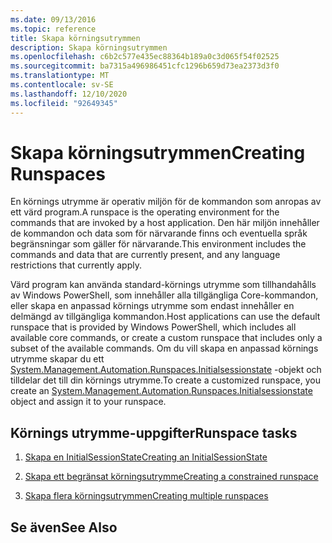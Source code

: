 ```yaml
---
ms.date: 09/13/2016
ms.topic: reference
title: Skapa körningsutrymmen
description: Skapa körningsutrymmen
ms.openlocfilehash: c6b2c577e435ec88364b189a0c3d065f54f02525
ms.sourcegitcommit: ba7315a496986451cfc1296b659d73ea2373d3f0
ms.translationtype: MT
ms.contentlocale: sv-SE
ms.lasthandoff: 12/10/2020
ms.locfileid: "92649345"
---
```

# <a name="creating-runspaces"></a><span data-ttu-id="a4470-103">Skapa körningsutrymmen</span><span class="sxs-lookup"><span data-stu-id="a4470-103">Creating Runspaces</span></span>

<span data-ttu-id="a4470-104">En körnings utrymme är operativ miljön för de kommandon som anropas av ett värd program.</span><span class="sxs-lookup"><span data-stu-id="a4470-104">A runspace is the operating environment for the commands that are invoked by a host application.</span></span> <span data-ttu-id="a4470-105">Den här miljön innehåller de kommandon och data som för närvarande finns och eventuella språk begränsningar som gäller för närvarande.</span><span class="sxs-lookup"><span data-stu-id="a4470-105">This environment includes the commands and data that are currently present, and any language restrictions that currently apply.</span></span>

 <span data-ttu-id="a4470-106">Värd program kan använda standard-körnings utrymme som tillhandahålls av Windows PowerShell, som innehåller alla tillgängliga Core-kommandon, eller skapa en anpassad körnings utrymme som endast innehåller en delmängd av tillgängliga kommandon.</span><span class="sxs-lookup"><span data-stu-id="a4470-106">Host applications can use the default runspace that is provided by Windows PowerShell, which includes all available core commands, or create a custom runspace that includes only a subset of the available commands.</span></span> <span data-ttu-id="a4470-107">Om du vill skapa en anpassad körnings utrymme skapar du ett [System.Management.Automation.Runspaces.Initialsessionstate](/dotnet/api/System.Management.Automation.Runspaces.InitialSessionState) -objekt och tilldelar det till din körnings utrymme.</span><span class="sxs-lookup"><span data-stu-id="a4470-107">To create a customized runspace, you create an [System.Management.Automation.Runspaces.Initialsessionstate](/dotnet/api/System.Management.Automation.Runspaces.InitialSessionState) object and assign it to your runspace.</span></span>

## <a name="runspace-tasks"></a><span data-ttu-id="a4470-108">Körnings utrymme-uppgifter</span><span class="sxs-lookup"><span data-stu-id="a4470-108">Runspace tasks</span></span>

1. [<span data-ttu-id="a4470-109">Skapa en InitialSessionState</span><span class="sxs-lookup"><span data-stu-id="a4470-109">Creating an InitialSessionState</span></span>](./creating-an-initialsessionstate.md)

2. [<span data-ttu-id="a4470-110">Skapa ett begränsat körningsutrymme</span><span class="sxs-lookup"><span data-stu-id="a4470-110">Creating a constrained runspace</span></span>](./creating-a-constrained-runspace.md)

3. [<span data-ttu-id="a4470-111">Skapa flera körningsutrymmen</span><span class="sxs-lookup"><span data-stu-id="a4470-111">Creating multiple runspaces</span></span>](./creating-multiple-runspaces.md)

## <a name="see-also"></a><span data-ttu-id="a4470-112">Se även</span><span class="sxs-lookup"><span data-stu-id="a4470-112">See Also</span></span>
